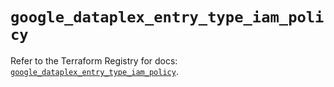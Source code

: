# `google_dataplex_entry_type_iam_policy`

Refer to the Terraform Registry for docs: [`google_dataplex_entry_type_iam_policy`](https://registry.terraform.io/providers/hashicorp/google-beta/5.37.0/docs/resources/google_dataplex_entry_type_iam_policy).
